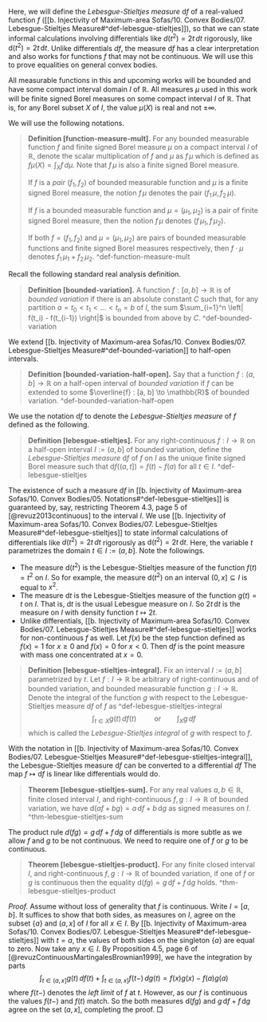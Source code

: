 Here, we will define the _Lebesgue-Stieltjes measure_ $\mathrm{d} f$ of a real-valued function $f$ ([[b. Injectivity of Maximum-area Sofas/10. Convex Bodies/07. Lebesgue-Stieltjes Measure#^def-lebesgue-stieltjes]]), so that we can state informal calculations involving differentials like $d(t^2) = 2t \, dt$ rigorously, like $\textrm{d}(t^2) = 2t \, \textrm{d}t$. Unlike differentials $df$, the measure $\mathrm{d} f$ has a clear interpretation and also works for functions $f$ that may not be continuous. We will use this to prove equalities on general convex bodies.

All measurable functions in this and upcoming works will be bounded and have some compact interval domain $I$ of $\mathbb{R}$. All measures $\mu$ used in this work will be finite signed Borel measures on some compact interval $I$ of $\mathbb{R}$. That is, for any Borel subset $X$ of $I$, the value $\mu(X)$ is real and not $\pm \infty$.

We will use the following notations. 

> __Definition [function-measure-mult].__ For any bounded measurable function $f$ and finite signed Borel measure $\mu$ on a compact interval $I$ of $\mathbb{R}$, denote the scalar multiplication of $f$ and $\mu$ as $f \, \mu$ which is defined as $f \mu(X) = \int_{X} f \, d \mu$. Note that $f \, \mu$ is also a finite signed Borel measure.
> 
> If $f$ is a _pair_ $(f_1, f_2)$ of bounded measurable function and $\mu$ is a finite signed Borel measure, the notion $f \, \mu$ denotes the pair $(f_1 \, \mu, f_2 \, \mu)$.
> 
> If $f$ is a bounded measurable function and $\mu = (\mu_1, \mu_2)$ is a pair of finite signed Borel measure, then the notion $f \, \mu$ denotes $(f \, \mu_1, f \, \mu_2)$.
> 
> If both $f = (f_1, f_2)$ and $\mu = (\mu_1, \mu_2)$ are pairs of bounded measurable functions and finite signed Borel measures respectively, then $f \cdot \mu$ denotes $f_1 \, \mu_1 + f_2 \, \mu_2$. ^def-function-measure-mult

Recall the following standard real analysis definition.

> __Definition [bounded-variation].__ A function $f : [a, b] \to \mathbb{R}$ is of _bounded variation_ if there is an absolute constant $C$ such that, for any partition $a = t_0 < t_1 < \dots < t_n = b$ of $I$, the sum $\sum_{i=1}^n \left| f(t_i) - f(t_{i-1}) \right|$ is bounded from above by $C$. ^def-bounded-variation

We extend [[b. Injectivity of Maximum-area Sofas/10. Convex Bodies/07. Lebesgue-Stieltjes Measure#^def-bounded-variation]] to half-open intervals.

> __Definition [bounded-variation-half-open].__ Say that a function $f : (a, b] \to \mathbb{R}$ on a half-open interval of _bounded variation_ if $f$ can be extended to some $\overline{f} : [a, b] \to \mathbb{R}$ of bounded variation. ^def-bounded-variation-half-open

We use the notation $\textrm{d} f$ to denote the _Lebesgue-Stieltjes measure_ of $f$ defined as the following.

> __Definition [lebesgue-stieltjes].__ For any right-continuous $f : I \to \mathbb{R}$ on a half-open interval $I := (a, b]$ of bounded variation, define the _Lebesgue-Stieltjes measure_ $\mathrm{d} f$ of $f$ on $I$ as the unique finite signed Borel measure such that $\mathrm{d} f((a, t]) = f(t) - f(a)$ for all $t \in I$. ^def-lebesgue-stieltjes

The existence of such a measure $\mathrm{d} f$ in [[b. Injectivity of Maximum-area Sofas/10. Convex Bodies/05. Notations#^def-lebesgue-stieltjes]] is guaranteed by, say, restricting Theorem 4.3, page 5 of [@revuz2013continuous] to the interval $I$. We use [[b. Injectivity of Maximum-area Sofas/10. Convex Bodies/07. Lebesgue-Stieltjes Measure#^def-lebesgue-stieltjes]] to state informal calculations of differentials like $d(t^2) = 2t \, dt$ rigorously as $\textrm{d}(t^2) = 2t \, \textrm{d}t$. Here, the variable $t$ parametrizes the domain $t \in I := (a, b]$. Note the followings.

- The measure $\textrm{d}(t^2)$ is the Lebesgue-Stieltjes measure of the function $f(t) = t^2$ on $I$. So for example, the measure $\textrm{d}(t^2)$ on an interval $(0, x] \subseteq I$ is equal to $x^2$.
- The measure $\textrm{d} t$ is the Lebesgue-Stieltjes measure of the function $g(t) = t$ on $I$. That is, $\textrm{d} t$ is the usual Lebesgue measure on $I$. So $2t \, \textrm{d}t$ is the measure on $I$ with density function $t \mapsto 2t$.
- Unlike differentials, [[b. Injectivity of Maximum-area Sofas/10. Convex Bodies/07. Lebesgue-Stieltjes Measure#^def-lebesgue-stieltjes]] works for non-continuous $f$ as well. Let $f(x)$ be the step function defined as $f(x) = 1$ for $x \geq 0$ and $f(x) = 0$ for $x < 0$. Then $\textrm{d}f$ is the point measure with mass one concentrated at $x=0$.

> __Definition [lebesgue-stieltjes-integral].__ Fix an interval $I := (a, b]$ parametrized by $t$. Let $f : I \to \mathbb{R}$ be arbitrary of right-continuous and of bounded variation, and bounded measurable function $g : I \to \mathbb{R}$. Denote the integral of the function $g$ with respect to the Lebesgue-Stieltjes measure $\textrm{d} f$ of $f$ as ^def-lebesgue-stieltjes-integral
$$
\int_{t\in X} g(t) \, df(t) \qquad \text{ or} \qquad \int_{X} g \, df
$$
> which is called the _Lebesgue-Stieltjes integral_ of $g$ with respect to $f$.

With the notation in [[b. Injectivity of Maximum-area Sofas/10. Convex Bodies/07. Lebesgue-Stieltjes Measure#^def-lebesgue-stieltjes-integral]], the Lebesgue-Stieltjes measure $\textrm{d} f$ can be converted to a differential $df$  The map $f \mapsto \textrm{d} f$ is linear like differentials would do.

> __Theorem [lebesgue-stieltjes-sum].__ For any real values $a, b \in \mathbb{R}$, finite closed interval $I$, and right-continuous $f, g : I \to \mathbb{R}$ of bounded variation, we have $\textrm{d} (a f + b g) = a \, \textrm{d} f + b \, \textrm{d} g$ as signed measures on $I$. ^thm-lebesgue-stieltjes-sum

The product rule $d(fg) = g \, df + f \, dg$ of differentials is more subtle as we allow $f$ and $g$ to be not continuous. We need to require one of $f$ or $g$ to be continuous.

> __Theorem [lebesgue-stieltjes-product].__ For any finite closed interval $I$, and right-continuous $f, g : I \to \mathbb{R}$ of bounded variation, if one of $f$ or $g$ is continuous then the equality $\mathrm{d}(fg) = g \, \mathrm{d}f + f \, \mathrm{d}g$ holds. ^thm-lebesgue-stieltjes-product

_Proof._ Assume without loss of generality that $f$ is continuous. Write $I = [a, b]$. It suffices to show that both sides, as measures on $I$, agree on the subset $\left\{ a \right\}$ and $(a, x]$ of $I$ for all $x \in I$. By [[b. Injectivity of Maximum-area Sofas/10. Convex Bodies/07. Lebesgue-Stieltjes Measure#^def-lebesgue-stieltjes]] with $t = a$, the values of both sides on the singleton $\left\{ a \right\}$ are equal to zero. Now take any $x \in I$. By Proposition 4.5, page 6 of [@revuzContinuousMartingalesBrownian1999], we have the integration by parts
$$
\int_{t \in (a, x]} g(t)\, df(t) + \int_{t \in (a, x]} f(t-) \, dg(t) = f(x) g(x) - f(a) g(a)
$$
where $f(t-)$ denotes the _left limit_ of $f$ at $t$. However, as our $f$ is continuous the values $f(t-)$ and $f(t)$ match. So the both measures $\mathrm{d}(fg)$ and $g \, \mathrm{d}f + f \, \mathrm{d}g$ agree on the set $(a, x]$, completing the proof. □